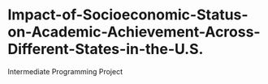 # Impact-of-Socioeconomic-Status-on-Academic-Achievement-Across-Different-States-in-the-U.S.
Intermediate Programming Project
